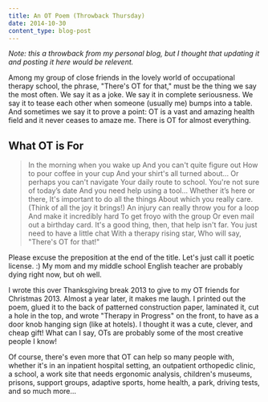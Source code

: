 ```yaml
---
title: An OT Poem (Throwback Thursday)
date: 2014-10-30
content_type: blog-post
---
```

*Note: this a throwback from my personal blog, but I thought that updating it and posting it here would be relevent.*

Among my group of close friends in the lovely world of occupational therapy school, the phrase, "There's OT for that," must be the thing we say the most often. We say it as a joke. We say it in complete seriousness. We say it to tease each other when someone (usually me) bumps into a table. And sometimes we say it to prove a point: OT is a vast and amazing health field and it never ceases to amaze me. There is OT for almost everything.


## What OT is For 
>In the morning when you wake up
And you can't quite figure out
How to pour coffee in your cup
And your shirt's all turned about...
Or perhaps you can't navigate
Your daily route to school.
You're not sure of today’s date
And you need help using a tool...
Whether it’s here or there,
It's important to do all the things
About which you really care.
(Think of all the joy it brings!)
An injury can really throw you for a loop
And make it incredibly hard
To get froyo with the group
Or even mail out a birthday card.
It's a good thing, then, that help isn't far.
You just need to have a little chat
With a therapy rising star,
Who will say, "There's OT for that!"


Please excuse the preposition at the end of the title. Let's just call it poetic license. :) My mom and my middle school English teacher are probably dying right now, but oh well.

I wrote this over Thanksgiving break 2013 to give to my OT friends for Christmas 2013. Almost a year later, it makes me laugh. I printed out the poem, glued it to the back of patterned construction paper, laminated it, cut a hole in the top, and wrote "Therapy in Progress" on the front, to have as a door knob hanging sign (like at hotels). I thought it was a cute, clever, and cheap gift! What can I say, OTs are probably some of the most creative people I know!

Of course, there's even more that OT can help so many people with, whether it's in an inpatient hospital setting, an outpatient orthopedic clinic, a school, a work site that needs ergonomic analysis, children's museums, prisons, support groups, adaptive sports, home health, a park, driving tests, and so much more...